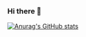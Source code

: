 ### Hi there 👋

[![Anurag's GitHub stats](https://github-readme-stats.vercel.app/api?username=vckie)](https://github.com/anuraghazra/github-readme-stats)
